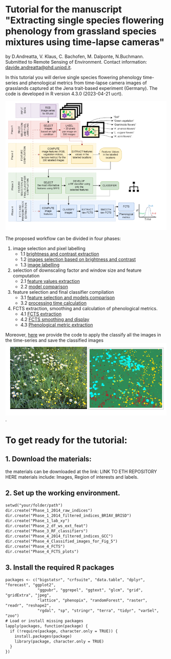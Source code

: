 
# **Tutorial for the manuscript "Extracting single species flowering phenology from grassland species mixtures using time-lapse cameras"**
by D.Andreatta, V. Klaus, C. Bachofen, M. Dalponte, N.Buchmann.  
Submitted to Remote Sensing of Environment. 
Contact information: davide.andreatta@phd.unipd.it.

In this tutorial you will derive single species flowering phenology time-series and phenological metrics from time-lapse camera images of grasslands captured at the Jena trait-based experiment (Germany). 
The code is developed in R version 4.3.0 (2023-04-21 ucrt).

![Structure of the proposed workflow (Figure 2 in the manuscript)](Figure_2.png)

The proposed workflow can be divided in four phases: 
1. image selection and pixel labelling
     -    1.1 [brightness and contrast extraction](Phase_1_1.md)
     -    1.2 [images selection based on brightness and contrast](Phase_1_2.md)
     -    1.3 [image labelling](Phase_1_3.md)
2. selection of downscaling factor and window size and feature computation
     -    2.1 [feature values extraction](Phase_2_1.md)
     -    2.2 [model comparison](Phase_2_2.md)
3. feature selection and final classifier compilation
     -    3.1 [feature selection and models comparison](Phase_3_1.md)
     -    3.2 [processing time calculation](Phase_3_2.md)
4. FCTS extraction, smoothing and calculation of phenological metrics.
     -    4.1 [FCTS extraction](Phase_4_1.md)
     -    4.2 [FCTS smoothing and display](Phase_4_2.md)
     -    4.3 [Phenological metric extraction](Phase_4_3.md)
  
Moreover, [here](image_classification.md) we provide the code to apply the classify all the images in the time-series and save the classified images 
![Example of RGB and classified image from Figure 5 in the manuscript)](RGB_classified.png).

# To get ready for the tutorial:

## 1. Download the materials:
the materials can be downloaded at the link: LINK TO ETH REPOSITORY HERE
materials include: Images, Region of interests and labels.

## 2. Set up the working environment. 

```
setwd("your/folder/path")
dir.create("Phase_1_2014_raw_indices")
dir.create("Phase_1_2014_filtered_indices_BRIAV_BRISD")
dir.create("Phase_1_lab_xy")
dir.create("Phase_2_df_ws_ext_feat")
dir.create("Phase_3_RF_classifiers")
dir.create("Phase_4_2014_filtered_indices_GCC")
dir.create("Phase_4_Classified_images_for_Fig_5")
dir.create("Phase_4_FCTS")
dir.create("Phase_4_FCTS_plots")
```

## 3. Install the required R packages

```
packages <- c("bigstatsr", "crfsuite", "data.table", "dplyr", "forecast", "ggplot2", 
              "ggpubr", "ggrepel", "ggtext", "glcm", "grid", "gridExtra", "jpeg",
              "lattice", "phenopix", "randomForest", "raster", "readr", "reshape2",
              "rgdal", "sp", "stringr", "terra", "tidyr", "varSel", "zoo")
# Load or install missing packages
lapply(packages, function(package) {
  if (!require(package, character.only = TRUE)) {
    install.packages(package)
    library(package, character.only = TRUE)
  }
})

```
